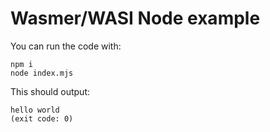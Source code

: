 # Wasmer/WASI Node example

You can run the code with:

```shell
npm i
node index.mjs
```

This should output:

```
hello world
(exit code: 0)
```

